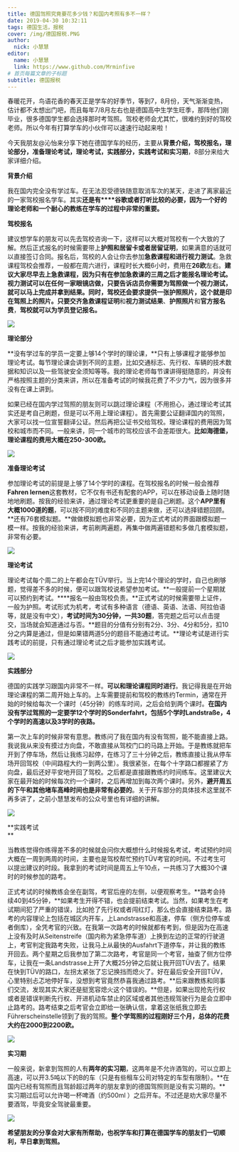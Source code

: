 ```yaml
---
title: 德国驾照究竟要花多少钱？和国内考照有多不一样？
date: 2019-04-30 10:32:11
tags: 德国生活，报税
cover: /img/德国报税.PNG
author: 
  nick: 小慧慧
editor:
  name: 小慧慧
  link: https://www.github.com/Mrminfive
# 首页每篇文章的子标题
subtitle: 德国报税
---
```


春暖花开，鸟语花香的春天正是学车的好季节，等到7，8月份，天气渐渐变热，估计都不太想出门吧，而且每年7/8月左右也是德国高中生学生旺季，那阵他们刚毕业，很多德国学生都会选择那时考驾照。驾校老师会尤其忙，很难约到好的驾校老师。所以今年有打算学车的小伙伴可以速速行动起来啦！

  

今天我朋友@沁怡来分享下她在德国学车的经历，主要从**背景介绍，驾校报名，理论部分，准备理论考试，理论考试，实践部分，实践考试和实习期**，8部分来给大家详细介绍。

  

**背景介绍**

我在国内完全没有学过车。在无法忍受德铁随意取消车次的某天，走进了离家最近的一家驾校报名学车。其实**还是有****谷歌或者打听比较的必要，因为一个好的理论老师和一个耐心的教练在学车的过程中非常的重要。**

  

**驾校报名**

  

建议想学车的朋友可以先去驾校咨询一下，这样可以大概对驾校有一个大致的了解。然后正式报名的时候需要带上**护照和居留卡或者居留证明**，如果满意的话就可以直接签订合同。报名后，驾校的人会让你去参加**急救课程和进行视力测试**。急救课程驾校会推荐，一般都在周六进行，课程时长大概6小时，费用在**26欧**左右。**建议大家尽早去上急救课程，因为只有在参加急救课的三周之后才能报名理论考试。**视力测试可以在任何一家眼镜店做，只要告诉店员你需要为驾照做一个视力测试，就可以马上完成并拿到结果。同时，驾校还会要求提供一张护照照片，这个就是印在驾照上的照片。只要交齐**急救课程证明**和**视力测试结果**、**护照照片**和**官方报名费**，**驾校就可以为学员登记报名。**

**![](https://mmbiz.qpic.cn/mmbiz_jpg/rW3MWnUicJ7cfbVr4XZXQvO3jITxrdE51Mtt0VnvD7qVhbcTqgZpicSLdJJF1VvIHShMEEnQWrY4Mib9iaENpS20RQ/640?wx_fmt=jpeg)**

**理论部分**

  

**没有学过车的学员一定要上够14个学时的理论课，**只有上够课程才能够参加理论考试。每节理论课会讲到不同的主题，比如交通标志、先行权、车辆的技术数据和知识以及一些驾驶安全须知等等。我的理论老师每节课讲得挺随意的，并没有严格按照主题的分类来讲，所以在准备考试的时候我花费了不少力气，因为很多并没有在课上讲到。

  

如果已经在国内学过驾照的朋友则可以跳过理论课程（不用担心，通过理论考试其实还是考自己刷题，但是可以不用上理论课程）。首先需要公证翻译国内的驾照，大家可以找一位宣誓翻译公证。然后再把公证书交给驾校。理论课程的费用因为驾校和城市而不同。一般来讲，同一个城市的驾校应该不会差距很大。**比如海德堡，理论课程的费用大概在250-300欧。**

**![](https://mmbiz.qpic.cn/mmbiz_jpg/rW3MWnUicJ7cfbVr4XZXQvO3jITxrdE51nq146t4leBtAChxSlI5PmzwVBb70quJDaoh95sqVwxyMxVSIFy2iakA/640?wx_fmt=jpeg)**

  

**准备理论考试**

  

参加理论考试的前提是上够了14个学时的课程。在驾校报名的时候一般会推荐**Fahren lernen**这套教材，它不仅有书还有配套的APP，可以在移动设备上随时随地地刷题。按我的经验来讲，通过理论考试更重要的是自己刷题。这个**APP里有大概1000道的题**，可以按不同的难度和不同的主题来做，还可以选择错题回顾。**还有76套模拟题。**做做模拟题也非常必要，因为正式考试的界面跟模拟题一模一样。按我的经验来讲，考前刷两遍题，再集中做两遍错题和多做几套模拟题，非常有必要。

  

![](https://mmbiz.qpic.cn/mmbiz_jpg/rW3MWnUicJ7cfbVr4XZXQvO3jITxrdE51cfJq9bY3xRtnCBshorl6r1VjHd1NQRaxIx5VESZgGE8ZocvWqdX5dw/640?wx_fmt=jpeg)

  

**理论考试**

理论考试每个周二的上午都会在TÜV举行。当上完14个理论的学时，自己也刷够题，觉得差不多的时候，便可以跟驾校说希望参加考试。**一般提前一个星期就可以预约到考试。****报名一般由驾校负责。**正式考试的时候需要带上证件，一般为护照。考试形式为机考，考试有多种语言（德语、英语、法语、阿拉伯语等，就是没有中文），**考试时间为30分钟，一共30题**，答完题之后可以点击提交，当场就会知道通过与否。**题目的分值有分别有2分、3分、4分和5分，扣10分之内算是通过，但是如果错两道5分的题目不能通过考试。**理论考试是进行实践考试的前提，只有通过理论考试之后才能参加实践考试。

  

![](https://mmbiz.qpic.cn/mmbiz_jpg/rW3MWnUicJ7cfbVr4XZXQvO3jITxrdE51MYsRkCVS4sAzamGEKT3n1l7F7fzqzKeibhXr3YXCv5hgSgOWM24ua3Q/640?wx_fmt=jpeg)

  

**实践部分**

德国的实践学习跟国内非常不一样。**可以和理论课程同时进行**。我记得我是在开始理论课程的第二周开始上车的。上车需要提前和驾校的教练约Termin，通常在开始的时候给每次一个课时（45分钟）的练车时间，之后会给到两个课时。**在国内没有学过驾照的一定要学12个学时的Sonderfahrt，包括5个学时Landstraße，4个学时的高速以及3学时的夜路。**

第一次上车的时候非常有意思。教练问了我在国内有没有驾照，能不能直接上路。我说我从来没有摸过方向盘，不敢直接从驾校门口的马路上开始。于是教练就把车开到了停车场，然后让我练习起停，在练习了三十分钟之后，教练直接让我从停车场开回驾校（中间路程大约一到两公里）。我很紧张，在每个十字路口都握紧了方向盘，最后还好平安地开回了驾校。之后都是直接跟教练约时间练车。这里建议大家在最开始的时候每次约一个课时，之后再增加到每次两个课时。另外，**避开周五的下午和其他堵车高峰时间也是非常有必要的**。关于开车部分的具体技术这里就不再多讲了，之前小慧慧发布的公众号里也有详细的讲解。

  

![](https://mmbiz.qpic.cn/mmbiz_jpg/rW3MWnUicJ7cfbVr4XZXQvO3jITxrdE51BNMFRFt3y4VumXdVkxQk9aRCRnyMNzYibjibjX7ibM5GaSU9dwPzVDYRA/640?wx_fmt=jpeg)

  

**实践考试  
**

  

当教练觉得你练得差不多的时候就会问你大概想什么时候报名考试，考试预约时间大概在一周到两周的时间，主要也是驾校帮忙预约TÜV考官的时间。不过考生可以提出建议的时段。我拿到的考试时间是周五上午10点，一共练习了大概30个课时的时候参加的路考。

正式考试的时候教练会坐在副驾，考官后座的左侧，以便观察考生。**路考会持续40到45分钟，**如果考生开得不错，也会提前结束考试。当然，如果考生在考试期间犯了严重的错误，比如抢了先行权或者闯红灯，那么也会直接结束路考。路考的内容理论上包括在城区内开车，上Landstrasse和高速，停车（侧方位停车或者倒库），全凭考官的兴致。在我第一次路考的时候就都有考到，但是因为在高速上没有及时从Seitenstreife（国内称为紧急停车道）上换到左边的正常的行驶道上，考官判定我路考失败，让我马上从最快的Ausfahrt下道停车，并让我的教练开回去。两个星期之后我参加了第二次路考，考官是同一个考官，抽查了侧方位停车，让我在一条Landstrasse上开了大概25分钟之后就让我开回TÜV去了。结果在快到TÜV的路口，左拐太紧张了忘记换挡而熄火了。好在最后安全开回TÜV，心里特别忐忑地停好车，没想到考官竟然恭喜我通过路考。**后来跟教练和同事们交流，发现其实大家还是挺宽容熄火这个错误的。**但是，如果出现抢先行权或者是错误判断先行权、开进机动车禁止的区域或者其他违规驾驶行为是会立即中止路考的。路考结束之后考官会立即给一张确认信，拿着这张纸我立即去Führerscheinstelle领到了我的驾照。**整个学驾照的过程刚好三个月，总体的花费大约在2000到2200欧。**

**![](https://mmbiz.qpic.cn/mmbiz_jpg/rW3MWnUicJ7cfbVr4XZXQvO3jITxrdE51jLe379gKiaKKdQR0COz5ibibOrNMVuN2MfKtwmmNVR00CZBoPAic8GLHEA/640?wx_fmt=jpeg)**

  

**实习期**

  

一般来说，新拿到驾照的人有**两年的实习期**，这两年是不允许酒驾的，可以立即上高速，可以开3.5吨以下的B的车（只是有些租车公司对特定的车型有限制）。**在国内已经有驾照而且驾龄超过两年的朋友拿到的德国驾照则是没有实习期的。**实习期过后可以允许喝一杯啤酒（约500ml ）之后开车。不过还是劝大家尽量不要酒驾，毕竟安全驾驶最重要。

  

![](https://mmbiz.qpic.cn/mmbiz_jpg/rW3MWnUicJ7cfbVr4XZXQvO3jITxrdE513BGva6JbJFkEKib9NzgyVibkfFwphr9o1icyglt9uCw9V2uuEG16ELdicg/640?wx_fmt=jpeg)

**希望朋友的分享会对大家有所帮助，也祝学车和打算在德国学车的朋友们一切顺利，早日拿到驾照。**